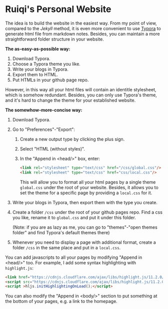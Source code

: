 # Ruiqi's Personal Website

The idea is to build the website in the easiest way. From my point of view, compared to the *Jekyll* method, it is even more convenient to use [Typora](typora.io) to generate html file from markdown notes. Besides, you can maintain a more straightforward folder structure in your website.

**The as-easy-as-possible way:**

1. Download Typora.
2. Choose a Typora theme you like.
3. Write your blogs in Typora.
4. Export them to HTML.
5. Put HTMLs in your github page repo.

However, in this way all your html files will contain an identitle stylesheet, which is somehow redundant. Besides, you can only use Typora's theme, and it's hard to change the theme for your established website.

**The somewhow-more-concise way:**

1. Download Typora.

2. Go to "Preferences"-"Export":

   1. Create a new output type by clicking the plus sign.

   2. Select "HTML (without styles)".

   3. In the "Append in \<head/\>" box, enter:

      ```html
      <link rel="stylesheet" type="text/css" href="/css/global.css"/>
      <link rel="stylesheet" type="text/css" href="css/local.css"/>
      ```

      This will allow you to format all your html pages by a single theme `global.css` under the root of your website. Besides, it allows you to set the theme for a specific page by providing a `local.css` for it.

3. Write your blogs in Typora, then export them with the type you create.

4. Create a folder `/css` under the root of your github pages repo. Find a css you like, rename it to `global.css` and put it under this folder.

   (Note: if you are as lazy as me, you can go to "themes"-"open themes folder" and find Typora's default themes there)

5. Whenever you need to display a page with additional format, create a folder `/css` in the same place and put in a `local.css`.

You can add javascripts to all your pages by modifying "Append in \<head/\>" too. For example, I add some syntax highlighting with `highlight.js`:

```html
<link href="https://cdnjs.cloudflare.com/ajax/libs/highlight.js/11.2.0/styles/stackoverflow-light.min.css" rel="stylesheet">
<script src="https://cdnjs.cloudflare.com/ajax/libs/highlight.js/11.2.0/highlight.min.js"></script>
<script >hljs.initHighlightingOnLoad();</script>
```

You can also modify the "Append in \<body/\>" section to put something at the bottom of your pages, e.g. a link to the homepage.